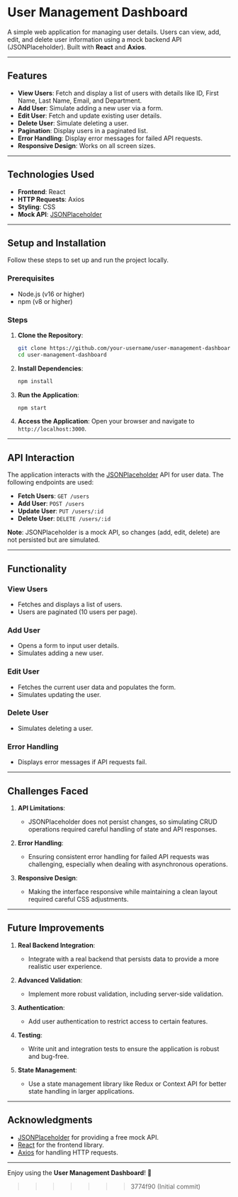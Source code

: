 # User Management Dashboard

A simple web application for managing user details. Users can view, add, edit, and delete user information using a mock backend API (JSONPlaceholder). Built with **React** and **Axios**.

---

## Features

- **View Users**: Fetch and display a list of users with details like ID, First Name, Last Name, Email, and Department.
- **Add User**: Simulate adding a new user via a form.
- **Edit User**: Fetch and update existing user details.
- **Delete User**: Simulate deleting a user.
- **Pagination**: Display users in a paginated list.
- **Error Handling**: Display error messages for failed API requests.
- **Responsive Design**: Works on all screen sizes.

---

## Technologies Used

- **Frontend**: React
- **HTTP Requests**: Axios
- **Styling**: CSS
- **Mock API**: [JSONPlaceholder](https://jsonplaceholder.typicode.com)

---

## Setup and Installation

Follow these steps to set up and run the project locally.

### Prerequisites

- Node.js (v16 or higher)
- npm (v8 or higher)

### Steps

1. **Clone the Repository**:
   ```bash
   git clone https://github.com/your-username/user-management-dashboard.git
   cd user-management-dashboard
   ```

2. **Install Dependencies**:
   ```bash
   npm install
   ```

3. **Run the Application**:
   ```bash
   npm start
   ```

4. **Access the Application**:
   Open your browser and navigate to `http://localhost:3000`.

---

## API Interaction

The application interacts with the [JSONPlaceholder](https://jsonplaceholder.typicode.com) API for user data. The following endpoints are used:

- **Fetch Users**: `GET /users`
- **Add User**: `POST /users`
- **Update User**: `PUT /users/:id`
- **Delete User**: `DELETE /users/:id`

**Note**: JSONPlaceholder is a mock API, so changes (add, edit, delete) are not persisted but are simulated.

---

## Functionality

### View Users
- Fetches and displays a list of users.
- Users are paginated (10 users per page).

### Add User
- Opens a form to input user details.
- Simulates adding a new user.

### Edit User
- Fetches the current user data and populates the form.
- Simulates updating the user.

### Delete User
- Simulates deleting a user.

### Error Handling
- Displays error messages if API requests fail.

---

## Challenges Faced

1. **API Limitations**:
   - JSONPlaceholder does not persist changes, so simulating CRUD operations required careful handling of state and API responses.

2. **Error Handling**:
   - Ensuring consistent error handling for failed API requests was challenging, especially when dealing with asynchronous operations.

3. **Responsive Design**:
   - Making the interface responsive while maintaining a clean layout required careful CSS adjustments.

---

## Future Improvements

1. **Real Backend Integration**:
   - Integrate with a real backend that persists data to provide a more realistic user experience.

2. **Advanced Validation**:
   - Implement more robust validation, including server-side validation.

3. **Authentication**:
   - Add user authentication to restrict access to certain features.

4. **Testing**:
   - Write unit and integration tests to ensure the application is robust and bug-free.

5. **State Management**:
   - Use a state management library like Redux or Context API for better state handling in larger applications.

---

## Acknowledgments

- [JSONPlaceholder](https://jsonplaceholder.typicode.com) for providing a free mock API.
- [React](https://reactjs.org) for the frontend library.
- [Axios](https://axios-http.com) for handling HTTP requests.

---

Enjoy using the **User Management Dashboard**! 🚀
>>>>>>> 3774f90 (Initial commit)
